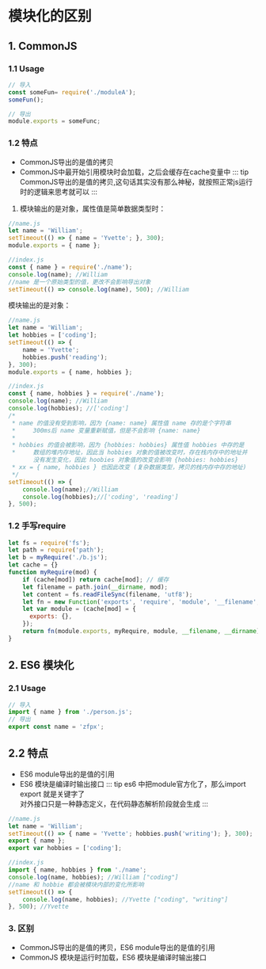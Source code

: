 # 模块化的区别
## 1. CommonJS
### 1.1 Usage
```js
// 导入
const someFun= require('./moduleA');
someFun();

// 导出
module.exports = someFunc;
```
### 1.2 特点
- CommonJS导出的是值的拷贝
- CommonJS中最开始引用模块时会加载，之后会缓存在cache变量中
::: tip
CommonJS导出的是值的拷贝,这句话其实没有那么神秘，就按照正常js运行时的逻辑来思考就可以
:::

1. 模块输出的是对象，属性值是简单数据类型时：
```js
//name.js
let name = 'William';
setTimeout(() => { name = 'Yvette'; }, 300);
module.exports = { name };

//index.js
const { name } = require('./name');
console.log(name); //William
//name 是一个原始类型的值，更改不会影响导出对象
setTimeout(() => console.log(name), 500); //William
```
模块输出的是对象：
```js
//name.js
let name = 'William';
let hobbies = ['coding'];
setTimeout(() => { 
    name = 'Yvette';
    hobbies.push('reading');
}, 300);
module.exports = { name, hobbies };

//index.js
const { name, hobbies } = require('./name');
console.log(name); //William
console.log(hobbies); //['coding']
/*
 * name 的值没有受到影响，因为 {name: name} 属性值 name 存的是个字符串
 *     300ms后 name 变量重新赋值，但是不会影响 {name: name}
 * 
 * hobbies 的值会被影响，因为 {hobbies: hobbies} 属性值 hobbies 中存的是
 *     数组的堆内存地址，因此当 hobbies 对象的值被改变时，存在栈内存中的地址并
       没有发生变化，因此 hoobies 对象值的改变会影响 {hobbies: hobbies} 
 * xx = { name, hobbies } 也因此改变 (复杂数据类型，拷贝的栈内存中存的地址)  
 */
setTimeout(() => {
    console.log(name);//William
    console.log(hobbies);//['coding', 'reading']
}, 500);
```

### 1.2 手写require
```js
let fs = require('fs');
let path = require('path');
let b = myRequire('./b.js');
let cache = {}
function myRequire(mod) {
    if (cache[mod]) return cache[mod]; // 缓存
    let filename = path.join(__dirname, mod);
    let content = fs.readFileSync(filename, 'utf8');
    let fn = new Function('exports', 'require', 'module', '__filename', '__dirname', content + '\n return module.exports;');
    let var module = (cache[mod] = {
      exports: {},
    });
    return fn(module.exports, myRequire, module, __filename, __dirname);
}
```

## 2. ES6 模块化
### 2.1 Usage
```js
// 导入
import { name } from './person.js';
// 导出
export const name = 'zfpx';
```
## 2.2 特点
- ES6 module导出的是值的引用
- ES6 模块是编译时输出接口
::: tip
es6 中把module官方化了，那么import export 就是关键字了  
对外接口只是一种静态定义，在代码静态解析阶段就会生成
:::
```js
//name.js
let name = 'William';
setTimeout(() => { name = 'Yvette'; hobbies.push('writing'); }, 300);
export { name };
export var hobbies = ['coding'];

//index.js
import { name, hobbies } from './name';
console.log(name, hobbies); //William ["coding"]
//name 和 hobbie 都会被模块内部的变化所影响
setTimeout(() => {
    console.log(name, hobbies); //Yvette ["coding", "writing"]
}, 500); //Yvette
```
### 3. 区别
- CommonJS导出的是值的拷贝，ES6 module导出的是值的引用
- CommonJS 模块是运行时加载，ES6 模块是编译时输出接口
